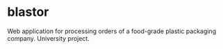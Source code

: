# blastor
Web application for processing orders of a food-grade plastic packaging company. University project.
